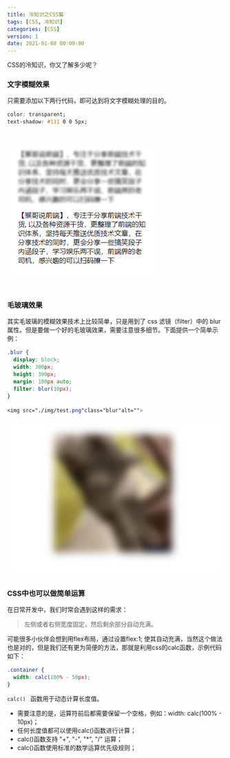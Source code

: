 ```yaml
---
title: 冷知识之CSS篇
tags: [CSS, 冷知识]
categories: [CSS]
version: 1
date: 2021-01-08 00:00:00
---
```


CSS的冷知识，你又了解多少呢？

<!-- more -->

### 文字模糊效果

只需要添加以下两行代码，即可达到将文字模糊处理的目的。

``` css
color: transparent;
text-shadow: #111 0 0 5px;
```

<br>

![image](/images/冷知识之CSS篇-01.png)

<br>

### 毛玻璃效果

其实毛玻璃的模糊效果技术上比较简单，只是用到了 css 滤镜（filter）中的 blur 属性。但是要做一个好的毛玻璃效果，需要注意很多细节。下面提供一个简单示例：

``` css
.blur {
  display: block;
  width: 300px;
  height: 300px;
  margin: 100px auto;
  filter: blur(10px);
}

<img src="./img/test.png"class="blur"alt="">
```

![image](/images/冷知识之CSS篇-02.png)

### CSS中也可以做简单运算

在日常开发中，我们时常会遇到这样的需求：

> 左侧或者右侧宽度固定，然后剩余部分自动充满。

可能很多小伙伴会想到用flex布局，通过设置flex:1; 使其自动充满，当然这个做法也是对的，但是我们还有更为简便的方法，那就是利用css的calc函数，示例代码如下：

``` css
.container {
  width: calc(100% - 50px);
}
```

`calc() ` 函数用于动态计算长度值。

* 需要注意的是，运算符前后都需要保留一个空格，例如：width: calc(100% - 10px)；
* 任何长度值都可以使用calc()函数进行计算；
* calc()函数支持 "+", "-", "*", "/" 运算；
* calc()函数使用标准的数学运算优先级规则；
